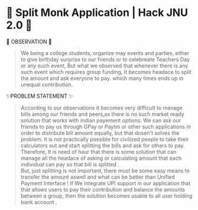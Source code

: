 # 🚀 Split Monk Application | Hack JNU 2.0 🚀

🤔 OBSERVATION 🤔

> We being a college students, organize may events and parties,
> either to give birthday surprise to our friends 	or to celebreate
> Teachers Day or any such event,  	But what we observed that whenever there is any such event 	which requires group funding, It becomes headace to 	split the amount and ask everyone to pay. which many times ends up in unequal contribution.

✨PROBLEM STATEMENT ✨

> According to our observations it becomes very difficult to  	manage
> bills among our friends  	and peers,as there is no such market ready
> solution that  	works with indian payement options. We can ask 	our
> friends to pay us through GPay or Paytm or other  	such applications
> in order to distribute bill amount 	equally, but that dosen't solves
> the problem. It is not 	practically possible for civilized people to
> take their  	calculators out and start splitting the bills and ask for
> 	others to pay.  	 	Therefore, It is need of hour that there is some
> solution  	that can manage all the headace of asking or calculating
> 	amount that each individual can pay so that bill is  	splitted . 	
> 	But, just splitting is not important, there must be some 	easy means
> to transfer the amount aswell and what can 	be better than Unified
> Payment Interface !  	 	If We integrate UPI support in our application
> that 	that allows users to pay their contribution and balance 	the
> amounts between a group, then the solution becomes  	usable to all
> user holding bank account .
